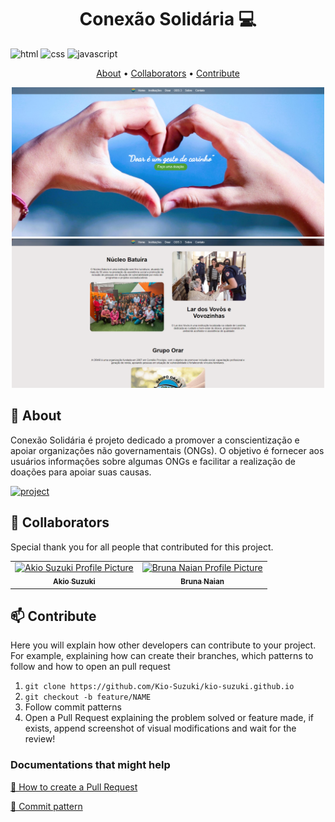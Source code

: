 [HTML5]: https://img.shields.io/badge/html5-%23E34F26.svg?style=for-the-badge&logo=html5&logoColor=white
[CSS3]: https://img.shields.io/badge/css3-%231572B6.svg?style=for-the-badge&logo=css3&logoColor=white
[JavaScript]: https://img.shields.io/badge/javascript-%23323330.svg?style=for-the-badge&logo=javascript&logoColor=%23F7DF1E

[PROJECT__BADGE]: https://img.shields.io/badge/📱Visit_this_project-000?style=for-the-badge&logo=project
[PROJECT__URL]:https://kio-suzuki.github.io/index.html

<h1 align="center" style="font-weight: bold;">Conexão Solidária 💻</h1>

![html][HTML5]
![css][CSS3]
![javascript][JavaScript]

<p align="center">
 <a href="#about">About</a> • 
 <a href="#colab">Collaborators</a> •
 <a href="#contribute">Contribute</a>
</p>


<p align="center">
    <img src="https://github.com/Kio-Suzuki/kio-suzuki.github.io/blob/main/assets/Home.png?raw=true" alt="Home Page" width="500px">
    <img src="https://github.com/Kio-Suzuki/kio-suzuki.github.io/blob/main/assets/instituicoes.png?raw=true" alt="Home Page" width="500px"
</p>

<h2 id="started">📌 About</h2>

Conexão Solidária é projeto dedicado a promover a conscientização e apoiar organizações não governamentais (ONGs). O objetivo é fornecer aos usuários informações sobre algumas ONGs e facilitar a realização de doações para apoiar suas causas.

[![project][PROJECT__BADGE]][PROJECT__URL]

<h2 id="colab">🤝 Collaborators</h2>

Special thank you for all people that contributed for this project.

<table>
  <tr>
     <td align="center">
      <a href="#">
        <img src="https://avatars.githubusercontent.com/u/116661015?v=4" width="100px;" alt="Akio Suzuki Profile Picture"/><br>
        <sub>
          <b>Akio Suzuki</b>
        </sub>
      </a>
    </td>
    <td align="center">
      <a href="#">
        <img src="https://avatars.githubusercontent.com/u/114315338?v=4" width="100px;" alt="Bruna Naian Profile Picture"/><br>
        <sub>
          <b>Bruna Naian</b>
        </sub>
      </a>
    </td>
  </tr>
</table>

<h2 id="contribute">📫 Contribute</h2>

Here you will explain how other developers can contribute to your project. For example, explaining how can create their branches, which patterns to follow and how to open an pull request

1. `git clone https://github.com/Kio-Suzuki/kio-suzuki.github.io`
2. `git checkout -b feature/NAME`
3. Follow commit patterns
4. Open a Pull Request explaining the problem solved or feature made, if exists, append screenshot of visual modifications and wait for the review!

<h3>Documentations that might help</h3>

[📝 How to create a Pull Request](https://www.atlassian.com/br/git/tutorials/making-a-pull-request)

[💾 Commit pattern](https://gist.github.com/joshbuchea/6f47e86d2510bce28f8e7f42ae84c716)
